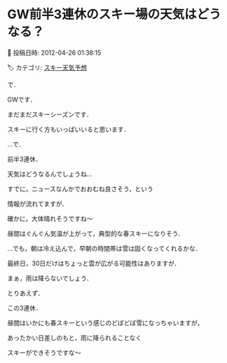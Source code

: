 # GW前半3連休のスキー場の天気はどうなる？

📅 投稿日時: 2012-04-26 01:38:15

🏷️ カテゴリ: [スキー天気予想](c6554f5c3c106093b511a8daae23757e8.md)

で．


GWです．


まだまだスキーシーズンです．


スキーに行く方もいっぱいいると思います．





…で．


前半3連休．


天気はどうなるんでしょうね…


すでに，ニュースなんかでおおむね良さそう，という


情報が流れてますが．





確かに，大体晴れそうですね～


昼間はぐんぐん気温が上がって，典型的な春スキーになりそう．


…でも，朝は冷え込んで，早朝の時間帯は雪は固くなってくれるかな．





最終日，30日だけはちょっと雲が広がる可能性はありますが．


まぁ，雨は降らないでしょう．





とりあえず．


この3連休．


昼間はいかにも春スキーという感じのどぼどぼ雪になっちゃいますが，


あったかい日差しのもと，雨に降られることなく


スキーができそうですな～
